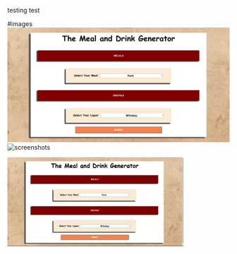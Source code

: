 testing
test

#images
![screenshots](./assets/images/screenshot-meal-and-drink-generator-pg1.png)
![screenshots](./assets/images/screenshot-meal-and-drink-generator-pg2.png)

![screenshots](./assets/images/gif-meal-and-drink-generator.gif)

